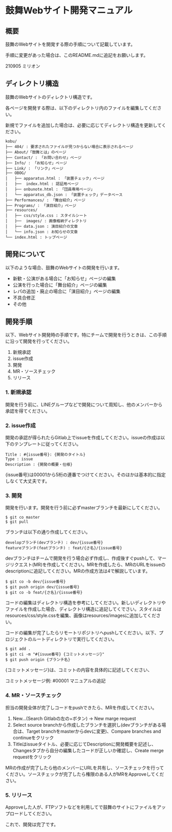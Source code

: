 # 鼓舞Webサイト開発マニュアル
## 概要
鼓舞のWebサイトを開発する際の手順について記載しています。

手順に変更があった場合は、このREADME.mdに追記をお願いします。

210905 ミリオン

## ディレクトリ構造
鼓舞のWebサイトのディレクトリ構造です。

各ページを開発する際は、以下のディレクトリ内のファイルを編集してください。

新規でファイルを追加した場合は、必要に応じてディレクトリ構造を更新してください。

```
kobu/
├── 404/ : 要求されたファイルが見つからない場合に表示されるページ
├── About/「鼓舞とは」のページ
├── Contact/ : 「お問い合わせ」ページ
├── Info/ : 「お知らせ」ページ
├── Link/ : 「リンク」ページ
├── OBOG/
│   ├── apparatus.html : 「装置チェック」ページ
│   ├──  index.html : 認証用ページ
│   ├── onbunote.html : 「団員専用ページ」
│   └── apparatus_db.json : 「装置チェック」データベース
├── Performances/ : 「舞台紹介」ページ
├── Programs/ : 「演目紹介」ページ
├── resources/
│   ├── css/style.css : スタイルシート
│   ├──  images/ : 画像格納ディレクトリ
│   ├── data.json : 演目紹介の文章
│   └── info.json : お知らせの文章
└── index.html : トップページ
```

## 開発について
以下のような場合、鼓舞のWebサイトの開発を行います。

* 新歓・公演がある場合に「お知らせ」ページの編集
* 公演を行った場合に「舞台紹介」ページの編集
* レパの追加・廃止の場合に「演目紹介」ページの編集
* 不具合修正
* その他

## 開発手順
以下、Webサイト開発時の手順です。特にチームで開発を行うときは、この手順に沿って開発を行ってください。

1. 新規承認
2. issue作成
3. 開発
4. MR・ソースチェック
5. リリース

### 1. 新規承認
開発を行う前に、LINEグループなどで開発について周知し、他のメンバーから承認を得てください。

### 2. issue作成
開発の承認が得られたらGitlab上でissueを作成してください。issueの作成は以下のテンプレートに従ってください。

```
Title : #{issue番号}: {開発のタイトル}
Type : issue
Description : {開発の概要・仕様}
```

{issue番号}は00001から5桁の連番でつけてください。そのほかは基本的に指定しなくて大丈夫です。

### 3. 開発
開発を行います。開発を行う前に必ずmasterブランチを最新にしてください。

```
$ git co master
$ git pull
```

ブランチは以下の通り作成してください。

```
developブランチ(devブランチ) : dev/{issue番号}
featureブランチ(featブランチ) : feat/{さ名}/{issue番号}
```

devブランチはチームで開発を行う場合必ず作成し、作成後すぐpushして、マージリクエスト(MR)を作成してください。MRを作成したら、MRのURLをissueのdescriptionに追記してください。MRの作成方法は4で解説しています。

```
$ git co -b dev/{issue番号}
$ git push origin dev/{issue番号}
$ git co -b feat/{さ名}/{issue番号}
```

コードの編集はディレクトリ構造を参考にしてください。新しいディレクトリやファイルを作成した場合、ディレクトリ構造に追記してくでさい。スタイルはresources/css/style.cssを編集、画像はresources/imagesに追加してください。

コードの編集が完了したらリモートリポジトリへpushしてください。以下、プロジェクトのルートディレクトリで実行してください。

```
$ git add .
$ git ci -m "#{isuue番号} {コミットメッセージ}"
$ git push origin {ブランチ名}
```

{コミットメッセージ}は、コミットの内容を具体的に記述してください、

コミットメッセージ例:
#00001 マニュアルの追記

### 4. MR・ソースチェック
担当の開発全体が完了しコードをpushできたら、MRを作成してください。

1. New…(Search Gitlabの左の+ボタン) → New marge request
2. Select source branchから作成したブランチを選択し(devブランチがある場合は、Target branchをmasterからdevに変更)、Compare branches and continueをクリック
3. Titleはissueタイトル、必要に応じてDescriptionに開発概要を記述し、Changesタブから自分の編集したコードが正しいか確認し、Create merge requestをクリック

MRの作成が完了したら他のメンバーにURLを共有し、ソースチェックを行ってください。ソースチェックが完了したら権限のある人がMRをApproveしてください。

### 5. リリース
Approveした人が、FTPソフトなどを利用してで鼓舞のサイトにファイルをアップロードしてください。

これで、開発は完了です。
